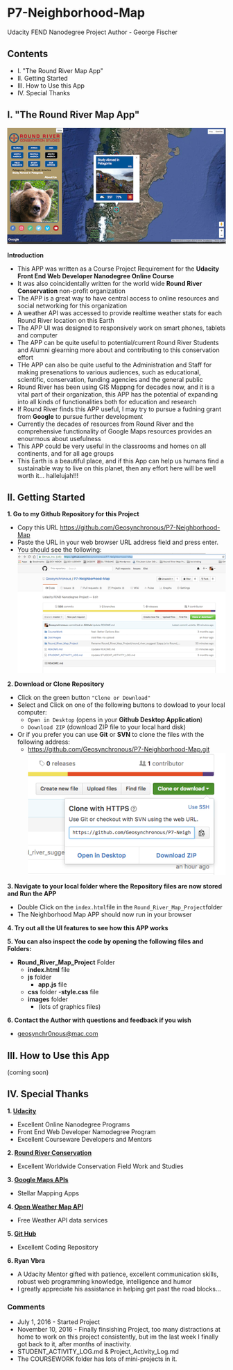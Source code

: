 # P7-Neighborhood-Map
Udacity FEND Nanodegree Project
Author - George Fischer


## Contents
-   I. "The Round River Map App"
-  II. Getting Started
- III. How to Use this App
- IV. Special Thanks


## I. "The Round River Map App"
![Screenshot](https://github.com/Geosynchronous/P7-Neighborhood-Map/blob/master/DocImages/Screen%20Shot%202016-11-10%20at%209.44.15%20PM.png)

**Introduction**
- This APP was written as a Course Project Requirement for the **Udacity Front End Web Developer Nanodegree Online Course**
- It was also coincidentally written for the world wide **Round River Conservation** non-profit organization
- The APP is a great way to have central access to online resources and social networking for this organization
- A weather API was accessed to provide realtime weather stats for each Round River location on this Earth
- The APP UI was designed to responsively work on smart phones, tablets and computer
- The APP can be quite useful to potential/current Round River Students and Alumni glearning more about and contributing to this conservation effort
- THe APP can also be quite useful to the Administration and Staff for making presenations to various audiences, such as educational, scientific, conservation, funding agencies and the general public
- Round River has been using GIS Mappng for decades now, and it is a vital part of their organization, this APP has the potential of expanding into all kinds of functionalities both for education and research
- If Round River finds this APP useful, I may try to pursue a fudning grant from **Google** to pursue further development
- Currently the decades of resources from Round River and the comprehensive functionality of Google Maps resources provides an enourmous about usefulness
- This APP could be very useful in the classrooms and homes on all continents, and for all age groups
- This Earth is a beautiful place, and if this App can help us humans find a sustainable way to live on this planet, then any effort here will be well worth it... hallelujah!!!


## II. Getting Started

**1. Go to my Github Repository for this Project**
- Copy this URL https://github.com/Geosynchronous/P7-Neighborhood-Map
- Paste the URL in your web browser URL address field and press enter.
- You should see the following:
![Screenshot My Github Project Repository](https://github.com/Geosynchronous/P7-Neighborhood-Map/blob/master/DocImages/Screen%20Shot%202016-11-10%20at%2011.23.00%20PM.png)

**2. Download or Clone Repository**
- Click on the green button `"Clone or Download"`
- Select and Click on one of the following buttons to dowload to your local computer:
  - `Open in Desktop` (opens in your **Github Desktop Application**)
  - `Download ZIP` (download ZIP file to your local hard disk)
- Or if you prefer you can use **Git** or **SVN** to clone the files with the following address:
  - https://github.com/Geosynchronous/P7-Neighborhood-Map.git
![Screenshot of Choices](https://github.com/Geosynchronous/P7-Neighborhood-Map/blob/master/DocImages/Screen%20Shot%202016-11-10%20at%2011.44.49%20PM.png)

**3. Navigate to your local folder where the Repository files are now stored and Run the APP**
- Double Click on the `index.html`file in the `Round_River_Map_Project`folder
- The Neighborhood Map APP should now run in your browser

**4. Try out all the UI features to see how this APP works**

**5. You can also inspect the code by opening the following files and Folders:**
  - **Round_River_Map_Project** Folder
      - **index.html** file
      - **js** folder
        - **app.js** file
      - **css** folder
        -**style.css** file
      - **images** folder
        - (lots of graphics files)
        
**6. Contact the Author with questions and feedback if you wish**
  - geosynchr0nous@mac.com
  
## III. How to Use this App
(coming soon)
  
## IV. Special Thanks

**1. [Udacity](https://www.udacity.com/)**
  - Excellent Online Nanodegree Programs
  - Front End Web Developer Namodegree Program
  - Excellent Courseware Developers and Mentors
  
**2. [Round River Conservation](http://www.roundriver.org/)**

  - Excellent Worldwide Conservation Field Work and Studies
  
**3. [Google Maps APIs](https://developers.google.com/maps/)**

  - Stellar Mapping Apps
  
**4. [Open Weather Map API](http://openweathermap.org/api)**

  - Free Weather API data services
  
**5. [Git Hub](https://github.com/)**

  - Excellent Coding Repository
  
**6. Ryan Vbra**

  - A Udacity Mentor gifted with patience, excellent communication skills, robust web programming knowledge, intelligence and humor
  - I greatly appreciate his assistance in helping get past the road blocks...




### Comments
- July 1, 2016 - Started Project
- November 10, 2016 - Finally finsishing Project, too many distractions at home to work on this project consistently, but im the last week I finally got back to it, after months of inactivity.
- STUDENT_ACTIVITY_LOG.md & Project_Activity_Log.md
- The COURSEWORK folder has lots of mini-projects in it.

